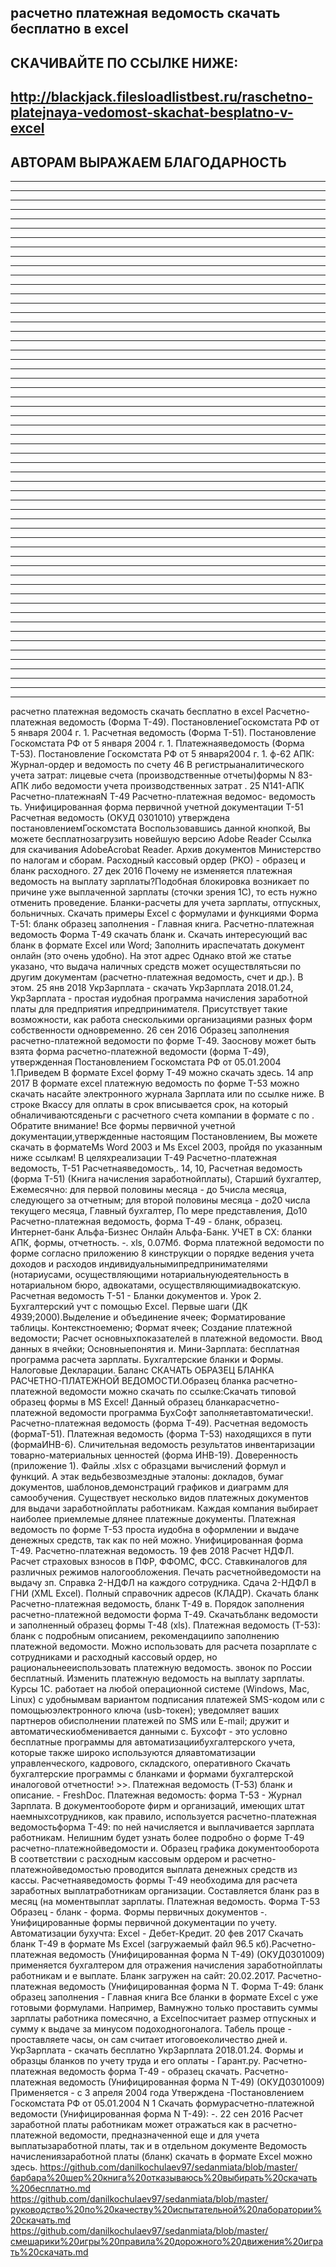 расчетно платежная ведомость скачать бесплатно в excel
--------------------------------------------------
СКАЧИВАЙТЕ ПО ССЫЛКЕ НИЖЕ:
--------------------------------------------------
http://blackjack.filesloadlistbest.ru/raschetno-platejnaya-vedomost-skachat-besplatno-v-excel
--------------------------------------------------
АВТОРАМ ВЫРАЖАЕМ БЛАГОДАРНОСТЬ
--------------------------------------------------
--------------------------------------------------
--------------------------------------------------
--------------------------------------------------
--------------------------------------------------
--------------------------------------------------
--------------------------------------------------
--------------------------------------------------
--------------------------------------------------
--------------------------------------------------
--------------------------------------------------
--------------------------------------------------
--------------------------------------------------
--------------------------------------------------
--------------------------------------------------
--------------------------------------------------
--------------------------------------------------
--------------------------------------------------
--------------------------------------------------
--------------------------------------------------
--------------------------------------------------
--------------------------------------------------
--------------------------------------------------
--------------------------------------------------
--------------------------------------------------
--------------------------------------------------
--------------------------------------------------
--------------------------------------------------
--------------------------------------------------
--------------------------------------------------
--------------------------------------------------
--------------------------------------------------
--------------------------------------------------
--------------------------------------------------
--------------------------------------------------
--------------------------------------------------
--------------------------------------------------
--------------------------------------------------
--------------------------------------------------
--------------------------------------------------
--------------------------------------------------
--------------------------------------------------
--------------------------------------------------
--------------------------------------------------
--------------------------------------------------
--------------------------------------------------
--------------------------------------------------
--------------------------------------------------
--------------------------------------------------
--------------------------------------------------
--------------------------------------------------
--------------------------------------------------
--------------------------------------------------
--------------------------------------------------
--------------------------------------------------
--------------------------------------------------
--------------------------------------------------
расчетно платежная ведомость скачать бесплатно в excel Расчетно-платежная ведомость (Форма  Т-49). ПостановлениеГоскомстата РФ от 5 января 2004 г.  1. Расчетная ведомость (Форма  Т-51). Постановление Госкомстата РФ от 5 января 2004 г.  1. Платежнаяведомость (Форма  Т-53). Постановление Госкомстата РФ от 5 января2004 г.  1. ф-62 АПК: Журнал-ордер и ведомость по счету 46  В регистрыаналитического учета затрат: лицевые счета (производственные отчеты)формы N 83-АПК либо ведомости учета производственных затрат . 25 N141-АПК Расчетно-платежнаяN Т-49 Расчетно-платежная ведомос-  ведомость ть. Унифицированная форма первичной учетной документации Т-51 Расчетная ведомость (ОКУД 0301010) утверждена постановлениемГоскомстата  Воспользовавшись данной кнопкой, Вы можете бесплатнозагрузить новейшую версию Adobe Reader Ссылка для скачивания AdobeAcrobat Reader. Архив документов  Министерство по налогам и сборам. Расходный кассовый ордер (РКО) - образец и бланк расходного. 27 дек 2016  Почему не изменяется платежная ведомость на выплату зарплаты?Подобная блокировка возникает по причине уже выплаченной зарплаты (сточки зрения 1С), то есть нужно отменить проведение. Бланки-расчеты для учета зарплаты, отпускных, больничных. Скачать примеры Excel с формулами и функциями
Форма Т-51: бланк  образец заполнения - Главная книга. Расчетно-платежная ведомость Форма Т-49  скачать бланк и. Скачать интересующий вас бланк в формате Excel или Word; Заполнить ираспечатать документ онлайн (это очень удобно). На этот адрес  Однако втой же статье указано, что выдача наличных средств может осуществлятьсяи по другим документам (расчетно-платежная ведомость, счет и др.). В этом. 25 янв 2018  УкрЗарплата - скачать УкрЗарплата 2018.01.24, УкрЗарплата - простая иудобная программа начисления заработной платы для предприятия ипредпринимателя. Присутствует такие возможности, как работа снесколькими организациями разных форм собственности одновременно. 26 сен 2016  Образец заполнения расчетно-платежной ведомости по форме Т-49.  Заоснову может быть взята форма расчетно-платежной ведомости (форма Т-49), утвержденная Постановлением Госкомстата РФ от 05.01.2004  1.Приведем  В формате Excel форму Т-49 можно скачать здесь. 14 апр 2017  В формате excel платежную ведомость по форме Т-53 можно скачать насайте электронного журнала Зарплата или по ссылке ниже.  В строке Вкассу для оплаты в срок вписывается срок, на который обналичиваютсяденьги с расчетного счета компании в формате с  по . Обратите внимание! Все формы первичной учетной документации,утвержденные настоящим Постановлением, Вы можете скачать в форматеMs Word 2003 и Ms Excel 2003, пройдя по указанным ниже ссылкам! В целяхреализации  Т-49 Расчетно-платежная ведомость,  Т-51 Расчетнаяведомость,. 14, 10, Расчетная ведомость (форма Т-51) (Книга начисления заработнойплаты), Старший бухгалтер, Ежемесячно: для первой половины месяца - до 5числа месяца, следующего за отчетным; для второй половины месяца - до20 числа текущего месяца, Главный бухгалтер, По мере представления, До10
Расчетно-платежная ведомость, форма Т-49 - бланк, образец. Интернет-банк Альфа-Бизнес Онлайн  Альфа-Банк. УЧЕТ в СХ: бланки АПК, формы, отчетность. -. xls, 0.07Мб. Форма платежной ведомости по форме согласно приложению 8 кинструкции о порядке ведения учета доходов и расходов индивидуальнымипредпринимателями (нотариусами, осуществляющими нотариальнуюдеятельность в нотариальном бюро, адвокатами, осуществляющимиадвокатскую. Расчетная ведомость Т-51 - Бланки документов и. Урок 2. Бухгалтерский учт с помощью Excel. Первые шаги (ДК 4939;2000).Выделение и объединение ячеек; Форматирование таблицы. Контекстноеменю; Формат ячеек; Создание платежной ведомости; Расчет основныхпоказателей в платежной ведомости. Ввод данных в ячейки; Основныепонятия и. Мини-Зарплата: бесплатная программа расчета зарплаты. Бухгалтерские бланки и Формы. Налоговые Декларации. Баланс
СКАЧАТЬ ОБРАЗЕЦ БЛАНКА РАСЧЕТНО-ПЛАТЕЖНОЙ ВЕДОМОСТИ.Образец бланка расчетно-платежной ведомости можно скачать по ссылке:Скачать типовой образец формы в MS Excel! Данный образец бланкарасчетно-платежной ведомости программа БухСофт заполняетавтоматически!. Расчетно-платежная ведомость (форма Т-49). Расчетная ведомость (формаТ-51). Платежная ведомость (форма Т-53)  находящихся в пути (формаИНВ-6). Сличительная ведомость результатов инвентаризации товарно-материальных ценностей (форма ИНВ-19). Доверенность (приложение 1). Файлы .xlsx с образцами вычислений формул и функций. А этак ведьбезвозмездные эталоны: докладов, бумаг документов, шаблонов,демонстраций графиков и диаграмм для самообучения. Существует несколько видов платежных документов для выдачи заработнойплаты работникам. Каждая компания выбирает наиболее приемлемые длянее платежные документы. Платежная ведомость по форме Т-53 проста иудобна в оформлении и выдаче денежных средств, так как по ней можно. Унифицированная форма Т-49. Расчетно-платежная ведомость. 19 фев 2018  Расчет НДФЛ. Расчет страховых взносов в ПФР, ФФОМС, ФСС. Ставкиналогов для различных режимов налогообложения. Печать расчетнойведомости на выдачу зп. Справка 2-НДФЛ на каждого сотрудника. Cдача 2-НДФЛ в ГНИ (XML  Excel). Полный справочник адресов (КЛАДР). Скачать бланк Расчетно-платежная ведомость, бланк Т-49 в. Порядок заполнения расчетно-платежной ведомости форма Т-49. Скачатьбланк ведомости и заполненный образец формы Т-48 (xls).
Платежная ведомость (Т-53): бланк с подробным описанием, рекомендациипо заполнению платежной ведомости.  Можно использовать для расчета позарплате с сотрудниками и расходный кассовый ордер, но рациональнееиспользовать платежную ведомость.  звонок по России бесплатный. Изменить платежную ведомость на выплату зарплаты. Курсы 1С. работает на любой операционной системе (Windows, Mac, Linux) с удобнымвам вариантом подписания платежей  SMS-кодом или с помощьюэлектронного ключа (usb-токен); уведомляет ваших партнеров обисполнении платежей по SMS или E-mail; дружит и автоматическиобменивается данными с. Бухсофт - это условно бесплатные программы для автоматизациибухгалтерского учета, которые также широко используются дляавтоматизации управленческого, кадрового, складского, оперативного Скачать бухгалтерские программы с бланками и формами бухгалтерской иналоговой отчетности! >>. Платежная ведомость (Т-53)  бланк и описание. - FreshDoc. Платежная ведомость: форма Т-53 - Журнал Зарплата. В документообороте фирм и организаций, имеющих штат наемныхсотрудников, как правило, используется расчетно-платежная ведомостьформа Т-49: по ней начисляется и выплачивается зарплата работникам. Нелишним будет узнать более подробно о форме Т-49 расчетно-платежнойведомости и. Образец графика документооборота
В соответствии с расходным кассовым ордером и расчетно-платежнойведомостью проводится выплата денежных средств из кассы. Расчетнаяведомость формы Т-49 необходима для расчета заработных выплатработникам организации. Составляется бланк раз в месяц (на моментвыплат зарплаты. Платежная ведомость. Форма Т-53  Образец - бланк - форма. Формы первичных документов -. Унифицированные формы первичной документации по учету. Автоматизации бухучта: Excel - Дебет-Кредит. 20 фев 2017  Скачать бланк Т-49 в формате Ms Excel (загружаемый файл 96.5 кб).Расчетно-платежная ведомость (Унифицированная форма N Т-49) (ОКУД0301009) применяется бухгалтером для отражения начисления заработнойплаты работникам и е выплате. Бланк загружен на сайт: 20.02.2017. Расчетно-платежная ведомость (Унифицированная форма N Т. Форма Т-49: бланк  образец заполнения - Главная книга
Все бланки в формате Excel с уже готовыми формулами. Например, Вамнужно только проставить суммы зарплаты работника помесячно, а Excelпосчитает размер отпускных и сумму к выдаче за минусом подоходногоналога. Табель проще - проставляете часы, он сам считает итоговоеколичество дней и. УкрЗарплата - скачать бесплатно УкрЗарплата 2018.01.24. Формы и образцы бланков по учету труда и его оплаты - Гарант.ру. Расчетно-платежная ведомость форма Т-49 - образец скачать. Расчетно-платежная ведомость (Унифицированная форма N Т-49) (ОКУД0301009) Применяется - с 3 апреля 2004 года Утверждена -Постановлением Госкомстата РФ от 05.01.2004 N 1 Скачать формурасчетно-платежной ведомости (Унифицированная форма N Т-49): -. 22 сен 2016  Расчет заработной платы работникам может отражаться как в расчетно-платежной ведомости, предназначенной еще и для учета выплатызаработной платы, так и в отдельном документе  Ведомость начислениязаработной платы (бланк) скачать в формате Excel можно здесь.
https://github.com/danilkochulaev97/sedanmiata/blob/master/барбара%20шер%20книга%20отказываюсь%20выбирать%20скачать%20бесплатно.md
https://github.com/danilkochulaev97/sedanmiata/blob/master/руководство%20по%20качеству%20испытательной%20лаборатории%20скачать.md
https://github.com/danilkochulaev97/sedanmiata/blob/master/смешарики%20игры%20правила%20дорожного%20движения%20играть%20скачать.md